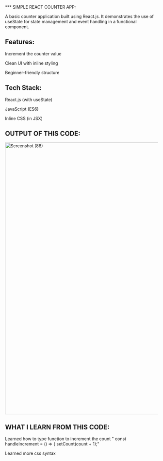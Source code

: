  *** SIMPLE REACT COUNTER APP:


A basic counter application built using React.js. It demonstrates the use of useState for state management and event handling in a functional component.


## Features:
Increment the counter value

Clean UI with inline styling

Beginner-friendly structure


## Tech Stack:
React.js (with useState)

JavaScript (ES6)

Inline CSS (in JSX)


## OUTPUT OF THIS CODE:

<img width="681" height="895" alt="Screenshot (88)" src="https://github.com/user-attachments/assets/397d9b12-6936-46c3-a073-9f1d61916f65" />


## WHAT I LEARN FROM THIS CODE:


Learned how to type function to increment the count "  const handleIncrement = () => {
    setCount(count + 1);"

Learned more css syntax



